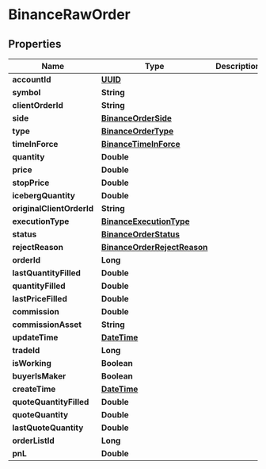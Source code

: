 # BinanceRawOrder

## Properties
Name | Type | Description | Notes
------------ | ------------- | ------------- | -------------
**accountId** | [**UUID**](UUID.md) |  |  [optional]
**symbol** | **String** |  |  [optional]
**clientOrderId** | **String** |  |  [optional]
**side** | [**BinanceOrderSide**](BinanceOrderSide.md) |  |  [optional]
**type** | [**BinanceOrderType**](BinanceOrderType.md) |  |  [optional]
**timeInForce** | [**BinanceTimeInForce**](BinanceTimeInForce.md) |  |  [optional]
**quantity** | **Double** |  |  [optional]
**price** | **Double** |  |  [optional]
**stopPrice** | **Double** |  |  [optional]
**icebergQuantity** | **Double** |  |  [optional]
**originalClientOrderId** | **String** |  |  [optional]
**executionType** | [**BinanceExecutionType**](BinanceExecutionType.md) |  |  [optional]
**status** | [**BinanceOrderStatus**](BinanceOrderStatus.md) |  |  [optional]
**rejectReason** | [**BinanceOrderRejectReason**](BinanceOrderRejectReason.md) |  |  [optional]
**orderId** | **Long** |  |  [optional]
**lastQuantityFilled** | **Double** |  |  [optional]
**quantityFilled** | **Double** |  |  [optional]
**lastPriceFilled** | **Double** |  |  [optional]
**commission** | **Double** |  |  [optional]
**commissionAsset** | **String** |  |  [optional]
**updateTime** | [**DateTime**](DateTime.md) |  |  [optional]
**tradeId** | **Long** |  |  [optional]
**isWorking** | **Boolean** |  |  [optional]
**buyerIsMaker** | **Boolean** |  |  [optional]
**createTime** | [**DateTime**](DateTime.md) |  |  [optional]
**quoteQuantityFilled** | **Double** |  |  [optional]
**quoteQuantity** | **Double** |  |  [optional]
**lastQuoteQuantity** | **Double** |  |  [optional]
**orderListId** | **Long** |  |  [optional]
**pnL** | **Double** |  |  [optional]
